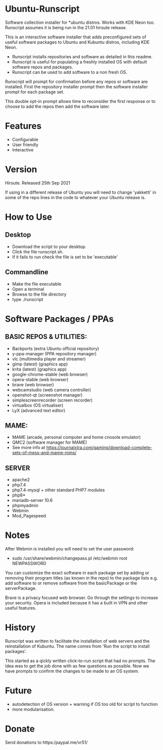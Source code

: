 # Ubuntu-Runscript

Software collection installer for *ubuntu distros. Works with KDE Neon too. Runscript assumes it is being run in the 21.01 hirsute release.

This is an interactive software installer that adds preconfigured sets of useful software packages to Ubuntu and Kubuntu distros, including KDE Neon.

- Runscript installs repositories and software as detailed in this readme.
- Runscript is useful for populating a freshly installed OS with default software repos and packages.
- Runscript can be used to add software to a non fresh OS.

Runscript will prompt for confirmation before any repos or software are installed. First the repository installer prompt then the software installer prompt for each package set.

This double opt-in prompt allows time to reconsider the first response or to choose to add the repos then add the software later.

# Features

- Configurable
- User friendly
- Interactive

# Version
Hirsute. Released 25th Sep 2021

If using in a different release of Ubuntu you will need to change 'yakketti' in some of the repo lines in the code to whatever your Ubuntu release is.

# How to Use

## Desktop
- Download the script to your desktop.
- Click the file runscript.sh.
- If it fails to run check the file is set to be 'executable'

## Commandline
- Make the file executable
- Open a terminal
- Browse to the file directory
- type ./runscript 

# Software Packages / PPAs
## BASIC REPOS & UTILITIES:

- Backports (extra Ubuntu official repository)
- y-ppa-manager (PPA repository manager)
- vlc (multimedia player and streamer)
- gimp (latest) (graphics app)
- krita (latest) (graphics app)
- google-chrome-stable (web browser)
- opera-stable (web browser)
- brave (web browser)
- webcamstudio (web camera controller)
- openshot-qt (screenshot manager)
- simplescreenrecorder (screen recorder)
- virtualbox (OS virtualiser)
- LyX (advanced text editor)

## MAME:

- MAME (arcade, personal computer and home cnosole emulator)
- QMC2 (software manager for MAME)
- See more info at https://journalxtra.com/gaming/download-complete-sets-of-mess-and-mame-roms/

## SERVER

- apache2
- php7.4
- php7.4-mysql + other standard PHP7 modules
- php8*
- mariadb-server 10.6
- phpmyadmin
- Webmin
- Mod_Pagespeed

# Notes

After Webmin is installed you will need to set the user password:

- sudo /usr/share/webmin/changepass.pl /etc/webmin root NEWPASSWORD

You can customize the exact software in each package set by adding or removing their program titles (as known in the repo) to the package lists e.g. add software to or remove software from the basicPackage or the serverPackage.

Brave is a privacy focused web browser. Go through the settings to increase your security.
Opera is included because it has a built in VPN and other useful features.

# History

Runscript was written to facilitate the installation of web servers and the reinstallation of Kubuntu. The name comes from 'Run the script to install packages'.

This started as a qickly written click-to-run script that had no prompts. The idea was to get the job done with as few questions as possible. Now we have prompts to confirm the changes to be made to an OS system.

# Future

- autodetection of OS version + warning if OS too old for script to function
- more modularisation.

# Donate

Send donations to https:/paypal.me/vr51/
